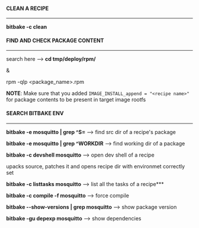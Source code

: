 #### CLEAN A RECIPE
---
**bitbake -c clean <recipe>**

  
#### FIND AND CHECK PACKAGE CONTENT
---
search here --> **cd tmp/deploy/rpm/**

&

rpm -qlp <package_name>.rpm

**NOTE**: Make sure that you added `IMAGE_INSTALL_append = "<recipe name>"` for package contents to be present in target image rootfs

#### SEARCH BITBAKE ENV
---

**bitbake -e mosquitto | grep ^S=**      --> find src dir of a recipe's package
  
**bitbake -e mosquitto | grep ^WORKDIR** --> find working dir of a package
  
**bitbake -c devshell mosquitto**        --> open dev shell of a recipe

upacks source, patches it and opens recipe dir with environmet correctly set
  
**bitbake -c listtasks mosquitto**       --> list all the tasks of a recipe***
  
**bitbake -c compile -f mosquitto**      --> force compile
  
**bitbake --show-versions | grep mosquitto** --> show package version
  
**bitbake -gu depexp mosquitto**         --> show dependencies